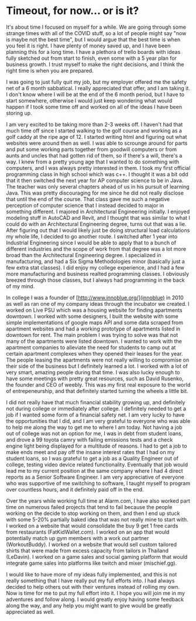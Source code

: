 # Timeout, for now... or is it?

It's about time I focused on myself for a while. We are going through some strange times with all of the COVID stuff, so a lot of people might say "now is maybe not the best time", but I would argue that the best time is when you feel it is right. I have plenty of money saved up, and I have been planning this for a long time. I have a plethora of trello boards with ideas fully sketched out from start to finish, even some with a 5 year plan for business growth. I trust myself to make the right decisions, and I think the right time is when you are prepared.

I was going to just fully quit my job, but my employer offered me the safety net of a 6 month sabbatical. I really appreciated that offer, and I am taking it. I don't know where I will be at the end of the 6 month period, but I have to start somewhere, otherwise I would just keep wondering what would happen if I took some time off and worked on all of the ideas I have been storing up.

I am very excited to be taking more than 2-3 weeks off. I haven't had that much time off since I started walking to the golf course and working as a golf caddy at the ripe age of 12. I started writing html and figuring out what websites were around then as well. I was able to scrounge around for parts and put some working parts together from goodwill computers or from aunts and uncles that had gotten rid of them, so if there's a will, there's a way. I knew from a pretty young age that I wanted to do something with computers, and I was always pretty interested in them. I took my first official programming class in high school which was c++. I thought it was a bit odd that it then switched the next year for AP computer science to be in Java. The teacher was only several chapters ahead of us in his pursuit of learning Java. This was pretty discouraging for me since he did not really disclose that until the end of the course. That class gave me such a negative perception of computer science that I instead decided to major in something different. I majored in Architectural Engineering initially. I enjoyed modeling stuff in AutoCAD and Revit, and I thought that was similar to what I could do with an Architectural Engineering degree, turns out that was a lie. After figuring out that I would likely just be doing structural load calculations my whole life, I decided to go another route. I switched after 1 year into Industrial Engineering since I would be able to apply that to a bunch of different industries and the scope of work from that degree was a lot more broad than the Architectural Engineering degree. I specialized in manufacturing, and had a Six Sigma Methodologies minor (basically just a few extra stat classes). I did enjoy my college experience, and I had a few more manufacturing and business realted programming classes. I obviously breezed through those classes, but I always had programming in the back of my mind.

In college I was a founder of [http://www.innoblue.org/](innoblue) in 2010 as well as ran one of my company ideas through the incubator we created. I worked on Live PSU which was a housing website for finding apartments downtown. I worked with some designers, I built the website with some simple implementations of google maps API and some data scraped from apartment websites and had a working prototype of apartments listed in downtown for rent. The main problem I was trying to solve was that not many of the apartments were listed downtown. I wanted to work with the apartment companies to alleviate the need for students to camp out at certain apartment complexes when they opened their leases for the year. The people leasing the apartments were not really willing to compromise on their side of the business but I definitely learned a lot. I worked with a lot of very smart, amazing people during that time. I was also lucky enough to have some meetings with pretty great resources, such as David Rusenko, the founder and CEO of weebly. This was my first real exposure to the world of entrepeneurship, and that definitely started turning the wheels a little bit.

I did not really have that much financial stability growing up, and definitely not during college or immediately after college. I definitely needed to get a job if I wanted some form of a financial safety net. I am very lucky to have the opportunities that I did, and I am very grateful to everyone who was able to help me along the way to get me to where I am today. Not having a job out of college was not an option for me, I was in debt from student loans, and drove a 99 toyota camry with failing emissions tests and a check engine light being displayed for a multitude of reasons. I had to get a job to make ends meet and pay off the insane interest rates that I had on my student loans, so I was grateful to get a job as a Quality Engineer out of college, testing video device related functionality. Eventually that job would lead me to my current position at the same company where I had 4 direct reports as a Senior Software Engineer. I am very appreciative of everyone who was supportive of me switching to software, I taught myself to program over countless hours, and it definitely paid off in the end.

Over the years while working full time at Alarm.com, I have also worked part time on numerous failed projects that tend to fail because the people working on the decide to stop working on them, and then I end up stuck with some 5-20% partially baked idea that was not really mine to start with. I worked on a website that would consolidate the buy 9 get 1 free cards from restaurants (FatKidWallet.com). I worked on an app that would potentially match up gym members with a work out partner (WorkoutBuddy). I worked on a website that would sell custom tailored shirts that were made from excess capacity from tailors in Thailand (LeDavin). I worked on a game sales and social gaming platform that would integrate game sales into platforms like twitch and mixer (mischief.gg).

I would like to have more of my ideas fully implemented, and this is not really something that I have really put my full efforts into. I had always decided to help others out with their ventures instead of rolling my own. Now is time for me to put my full effort into it. I hope you will join me in my adventures and follow along. I would greatly enjoy having some feedback along the way, and any help you might want to give would be greatly appreciated as well.
